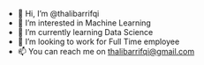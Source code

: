 - 👋 Hi, I’m @thalibarrifqi
- 👀 I’m interested in Machine Learning
- 🌱 I’m currently learning Data Science
- 💞️ I’m looking to work for Full Time employee
- 📫 You can reach me on thalibarrifqi@gmail.com

<!---
thalibarrifqi/thalibarrifqi is a ✨ special ✨ repository because its `README.md` (this file) appears on your GitHub profile.
You can click the Preview link to take a look at your changes.
--->
